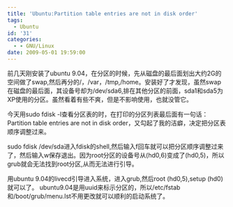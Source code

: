 ```yaml
---
title: 'Ubuntu:Partition table entries are not in disk order'
tags:
  - Ubuntu
id: '31'
categories:
  - - GNU/Linux
date: 2009-05-01 19:59:00
---
```


前几天刚安装了ubuntu 9.04，在分区的时候，先从磁盘的最后面划出大约2G的空间做了swap,然后再分的/，/var，/tmp,/home。安装好了才发现，虽然swap在磁盘的最后面，其设备号却为/dev/sda6,排在其他分区的前面，sda1和sda5为XP使用的分区。虽然看着有些不爽，但是不影响使用，也就没管它。

今天用sudo fdisk -l查看分区表的时，在打印的分区列表最后面有一句话：Partition table entries are not in disk order，又勾起了我的洁癖，决定把分区表顺序调整过来。

sudo fdisk /dev/sda进入fdisk的shell,然后输入f回车就可以把分区顺序调整过来了，然后输入w保存退出。因为root分区的设备号从(hd0,6)变成了(hd0,5)，所以grub就会无法找到root分区,从而无法进行引导。

用ubuntu 9.04的livecd引导进入系统，进入grub,然后root (hd0,5),setup (hd0) 就可以了。
ubuntu9.04是用uuid来标示分区的，所以/etc/fstab和/boot/grub/menu.lst不用更改就可以顺利的启动系统了。